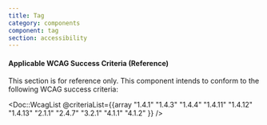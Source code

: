 ```yaml
---
title: Tag
category: components
component: tag
section: accessibility
---
```


#### Applicable WCAG Success Criteria (Reference)

This section is for reference only. This component intends to conform to the following WCAG success criteria:

<Doc::WcagList @criteriaList={{array "1.4.1" "1.4.3" "1.4.4" "1.4.11" "1.4.12" "1.4.13" "2.1.1" "2.4.7" "3.2.1" "4.1.1" "4.1.2" }} />
